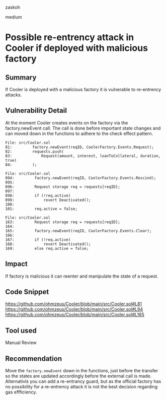 zaskoh

medium

# Possible re-entrency attack in Cooler if deployed with malicious factory

## Summary
If Cooler is deployed with a malicious factory it is vulnerable to re-entrency attacks.

## Vulnerability Detail

At the moment Cooler creates events on the factory via the factory.newEvent call. The call is done before important state changes and can moved down in the functions to adhere to the check effect pattern.

```solidity
File: src/Cooler.sol
81:         factory.newEvent(reqID, CoolerFactory.Events.Request);
82:         requests.push(
83:             Request(amount, interest, loanToCollateral, duration, true)
84:         );

File: src/Cooler.sol
094:         factory.newEvent(reqID, CoolerFactory.Events.Rescind);
095: 
096:         Request storage req = requests[reqID];
097: 
098:         if (!req.active)
099:             revert Deactivated();
100:         
101:         req.active = false;

File: src/Cooler.sol
163:         Request storage req = requests[reqID];
164: 
165:         factory.newEvent(reqID, CoolerFactory.Events.Clear); 
166: 
167:         if (!req.active) 
168:             revert Deactivated();
169:         else req.active = false;
```

## Impact
If factory is malicious it can reenter and manipulate the state of a request.

## Code Snippet
https://github.com/ohmzeus/Cooler/blob/main/src/Cooler.sol#L81
https://github.com/ohmzeus/Cooler/blob/main/src/Cooler.sol#L94
https://github.com/ohmzeus/Cooler/blob/main/src/Cooler.sol#L165

## Tool used
Manual Review

## Recommendation
Move the `factory.newEvent` down in the functions, just before the transfer so the states are updated accordingly before the external call is made. Alternativls you can add a re-entrancy guard, but as the official factory has no possibility for a re-entrency attack it is not the best decision regarding gas effficiency.